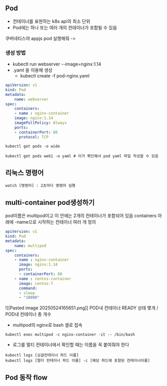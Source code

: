 ## Pod 
- 컨테이너를 표현하는 k8s api의 최소 단위 
- Pod에는 하나 또는 여러 개의 컨테이너가 포함될 수 있음 

쿠버네티스야 appjs pod 실행해줘 -> 

### 생성 방법
-  kubectl run webserver --image=nginx:1.14
- .yaml 을 이용해 생성
	- kubectl create -f pod-nginx.yaml
```yaml
apiVersion: v1
kind: Pod
metadata:
	name: webserver
spec:
	containers:
	- name : nginx-container
	image: nginx:1.14
	imagePullPolicy: Always
	ports:
	- containerPort: 80
	  protocol: TCP 
```

```
kubectl get pods -o wide

kubectl get pods web1 -o yaml # 이거 확인해서 pod yaml 파일 작성할 수 있음
```

## 리눅스 명령어
`watch [명령어] : 2초마다 명령어 실행` 


## multi-container pod생성하기
pod이름은 multipod이고 이 안에는 2개의 컨테이너가 포함되어 있음 
containers 아래에 -name으로 시작하는 컨테이너 여러 개 정의
```yaml
apiVersion: v1
kind: Pod
metadata:
	name: multipod
spec:
	containers:
	- name : nginx-container
	  image: nginx:1.14
	  ports:
	  - containerPort: 80
	- name : centos-container
	  image: centos:7
	  command:
	  - sleep
	  - "10000"
```

![[Pasted image 20250524165651.png]]
POD내 컨테이너 READY 상태 몇개 / POD내 컨테이너 총 개수 


- multipod의 nginx로 bash 셀로 접속
```shell
kubectl exec multipod -c nginx-container -it -- /bin/bash
```


- 로그를 멀티 컨테이너에서 확인할 때는 이름을 꼭 붙여줘야 한다 
```
kubectl logs [싱글컨테이너 파드 이름]
kubectl logs [멀티 컨테이너 파드 이름] -c [해당 파드에 포함된 컨테이너이름]
```


## Pod 동작 flow
